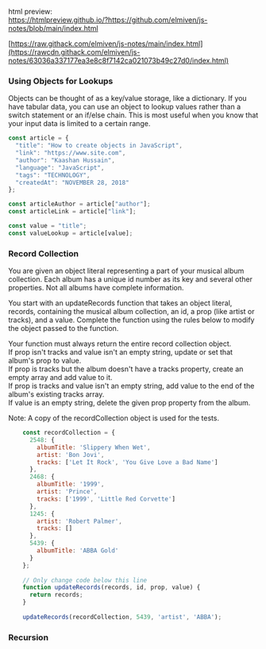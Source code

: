 html preview:  
https://htmlpreview.github.io/?https://github.com/elmiven/js-notes/blob/main/index.html  

[https://raw.githack.com/elmiven/js-notes/main/index.html](https://rawcdn.githack.com/elmiven/js-notes/63036a337177ea3e8c8f7142ca021073b49c27d0/index.html)



### Using Objects for Lookups  
Objects can be thought of as a key/value storage, like a dictionary. If you have tabular data, you can use an object to lookup values rather than a switch statement or an if/else chain. This is most useful when you know that your input data is limited to a certain range.  

```js
const article = {
  "title": "How to create objects in JavaScript",
  "link": "https://www.site.com",
  "author": "Kaashan Hussain",
  "language": "JavaScript",
  "tags": "TECHNOLOGY",
  "createdAt": "NOVEMBER 28, 2018"
};

const articleAuthor = article["author"];
const articleLink = article["link"];

const value = "title";
const valueLookup = article[value];

```



### Record Collection 
You are given an object literal representing a part of your musical album collection. Each album has a unique id number as its key and several other properties. Not all albums have complete information.
          
You start with an updateRecords function that takes an object literal, records, containing the musical album collection, an id, a prop (like artist or tracks), and a value. Complete the function using the rules below to modify the object passed to the function.
          
Your function must always return the entire record collection object.  
If prop isn't tracks and value isn't an empty string, update or set that album's prop to value.  
If prop is tracks but the album doesn't have a tracks property, create an empty array and add value to it.  
If prop is tracks and value isn't an empty string, add value to the end of the album's existing tracks array.  
If value is an empty string, delete the given prop property from the album.
          
Note: A copy of the recordCollection object is used for the tests.
  
```js
    const recordCollection = {
      2548: {
        albumTitle: 'Slippery When Wet',
        artist: 'Bon Jovi',
        tracks: ['Let It Rock', 'You Give Love a Bad Name']
      },
      2468: {
        albumTitle: '1999',
        artist: 'Prince',
        tracks: ['1999', 'Little Red Corvette']
      },
      1245: {
        artist: 'Robert Palmer',
        tracks: []
      },
      5439: {
        albumTitle: 'ABBA Gold'
      }
    };
    
    // Only change code below this line
    function updateRecords(records, id, prop, value) {
      return records;
    }
    
    updateRecords(recordCollection, 5439, 'artist', 'ABBA');
```



### Recursion


